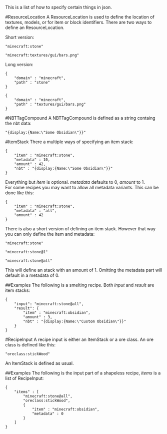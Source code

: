 This is a list of how to specify certain things in json. 

#ResourceLocation
A ResourceLocation is used to define the location of textures, models, or for item or block identifiers. There are two ways to define an ResourceLocation.

Short version:

	"minecraft:stone"
	
	"minecraft:textures/gui/bars.png"
	
Long version:

	{
		"domain" : "minecraft",
		"path" : "stone"
	}
	
	{
		"domain" : "minecraft",
		"path" : "textures/gui/bars.png"
	}
	
#NBTTagCompound
A NBTTagCompound is defined as a string containg the nbt data:

	"{display:{Name:\"Some Obsidian\"}}"
	
#ItemStack
There a multiple ways of specifying an item stack:

	{
		"item" : "minecraft:stone",
		"metadata" : 10,
		"amount" : 42,
		"nbt" : "{display:{Name:\"Some Obsidian\"}}"
	}
	
Everything but _item_ is optional. _metadata_ defaults to 0, _amount_ to 1.  
For some recipes you may want to allow all metadata variants. This can be done like this:

	{
		"item" : "minecraft:stone",
		"metadata" : "all",
		"amount" : 42
	}
	
There is also a short version of defining an item stack. However that way you can only define the item and metadata:

	"minecraft:stone"
	
	"minecraft:stone@1"
	
	"minecraft:stone@all"
	
This will define an stack with an amount of 1. Omitting the metadata part will default in a metadata of 0.

##Examples
The following is a smelting recipe. Both _input_ and _result_ are item stacks:

	{
		"input": "minecraft:stone@all",
		"result": {
			"item" : "minecraft:obsidian",
			"amount" : 3,
			"nbt" : "{display:{Name:\"Custom Obsidian\"}}"
		}
	}
	
#RecipeInput
A recipe input is either an ItemStack or a ore class.
An ore class is defined like this:

	"oreclass:stickWood"
	
An ItemStack is defined as usual.

##Examples
The following is the input part of a shapeless recipe, _items_ is a list of RecipeInput:

	{
		"items" : [
			"minecraft:stone@all",
			"oreclass:stickWood",
			{
				"item" : "minecraft:obsidian",
				"metadata" : 0
			}
		]
	}